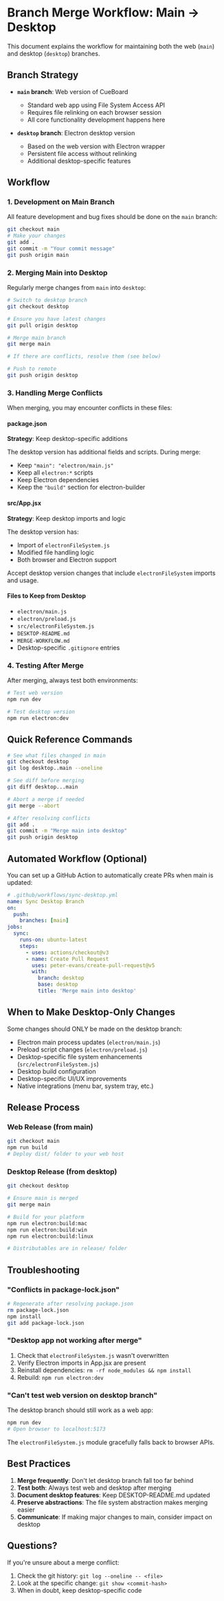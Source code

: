 # Branch Merge Workflow: Main → Desktop

This document explains the workflow for maintaining both the web (`main`) and desktop (`desktop`) branches.

## Branch Strategy

- **`main` branch**: Web version of CueBoard
  - Standard web app using File System Access API
  - Requires file relinking on each browser session
  - All core functionality development happens here

- **`desktop` branch**: Electron desktop version
  - Based on the web version with Electron wrapper
  - Persistent file access without relinking
  - Additional desktop-specific features

## Workflow

### 1. Development on Main Branch

All feature development and bug fixes should be done on the `main` branch:

```bash
git checkout main
# Make your changes
git add .
git commit -m "Your commit message"
git push origin main
```

### 2. Merging Main into Desktop

Regularly merge changes from `main` into `desktop`:

```bash
# Switch to desktop branch
git checkout desktop

# Ensure you have latest changes
git pull origin desktop

# Merge main branch
git merge main

# If there are conflicts, resolve them (see below)

# Push to remote
git push origin desktop
```

### 3. Handling Merge Conflicts

When merging, you may encounter conflicts in these files:

#### package.json
**Strategy**: Keep desktop-specific additions

The desktop version has additional fields and scripts. During merge:
- Keep `"main": "electron/main.js"`
- Keep all `electron:*` scripts
- Keep Electron dependencies
- Keep the `"build"` section for electron-builder

#### src/App.jsx
**Strategy**: Keep desktop imports and logic

The desktop version has:
- Import of `electronFileSystem.js`
- Modified file handling logic
- Both browser and Electron support

Accept desktop version changes that include `electronFileSystem` imports and usage.

#### Files to Keep from Desktop
- `electron/main.js`
- `electron/preload.js`
- `src/electronFileSystem.js`
- `DESKTOP-README.md`
- `MERGE-WORKFLOW.md`
- Desktop-specific `.gitignore` entries

### 4. Testing After Merge

After merging, always test both environments:

```bash
# Test web version
npm run dev

# Test desktop version  
npm run electron:dev
```

## Quick Reference Commands

```bash
# See what files changed in main
git checkout desktop
git log desktop..main --oneline

# See diff before merging
git diff desktop...main

# Abort a merge if needed
git merge --abort

# After resolving conflicts
git add .
git commit -m "Merge main into desktop"
git push origin desktop
```

## Automated Workflow (Optional)

You can set up a GitHub Action to automatically create PRs when main is updated:

```yaml
# .github/workflows/sync-desktop.yml
name: Sync Desktop Branch
on:
  push:
    branches: [main]
jobs:
  sync:
    runs-on: ubuntu-latest
    steps:
      - uses: actions/checkout@v3
      - name: Create Pull Request
        uses: peter-evans/create-pull-request@v5
        with:
          branch: desktop
          base: desktop
          title: 'Merge main into desktop'
```

## When to Make Desktop-Only Changes

Some changes should ONLY be made on the desktop branch:

- Electron main process updates (`electron/main.js`)
- Preload script changes (`electron/preload.js`)
- Desktop-specific file system enhancements (`src/electronFileSystem.js`)
- Desktop build configuration
- Desktop-specific UI/UX improvements
- Native integrations (menu bar, system tray, etc.)

## Release Process

### Web Release (from main)
```bash
git checkout main
npm run build
# Deploy dist/ folder to your web host
```

### Desktop Release (from desktop)
```bash
git checkout desktop

# Ensure main is merged
git merge main

# Build for your platform
npm run electron:build:mac
npm run electron:build:win
npm run electron:build:linux

# Distributables are in release/ folder
```

## Troubleshooting

### "Conflicts in package-lock.json"
```bash
# Regenerate after resolving package.json
rm package-lock.json
npm install
git add package-lock.json
```

### "Desktop app not working after merge"
1. Check that `electronFileSystem.js` wasn't overwritten
2. Verify Electron imports in App.jsx are present
3. Reinstall dependencies: `rm -rf node_modules && npm install`
4. Rebuild: `npm run electron:dev`

### "Can't test web version on desktop branch"
The desktop branch should still work as a web app:
```bash
npm run dev
# Open browser to localhost:5173
```

The `electronFileSystem.js` module gracefully falls back to browser APIs.

## Best Practices

1. **Merge frequently**: Don't let desktop branch fall too far behind
2. **Test both**: Always test web and desktop after merging
3. **Document desktop features**: Keep DESKTOP-README.md updated
4. **Preserve abstractions**: The file system abstraction makes merging easier
5. **Communicate**: If making major changes to main, consider impact on desktop

## Questions?

If you're unsure about a merge conflict:
1. Check the git history: `git log --oneline -- <file>`
2. Look at the specific change: `git show <commit-hash>`
3. When in doubt, keep desktop-specific code


